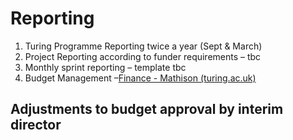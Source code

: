 # Reporting
1. Turing Programme Reporting twice a year (Sept & March)
2. Project Reporting according to funder requirements – tbc
3. Monthly sprint reporting – template tbc
4. Budget Management –[Finance - Mathison (turing.ac.uk)](https://mathison.turing.ac.uk/Interact/Pages/Section/Default.aspx?Section=3392)

## Adjustments to budget approval by interim director 
